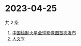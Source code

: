 # 2023-04-25

共 2 条

<!-- BEGIN ZHIHUSEARCH -->
<!-- 最后更新时间 Tue Apr 25 2023 01:05:58 GMT+0800 (China Standard Time) -->
1. [中国绘制火星全球影像图首次发布](https://www.zhihu.com/search?q=中国绘制火星全球影像图首次发布)
1. [人文季](https://www.zhihu.com/search?q=人文季)
<!-- END ZHIHUSEARCH -->
